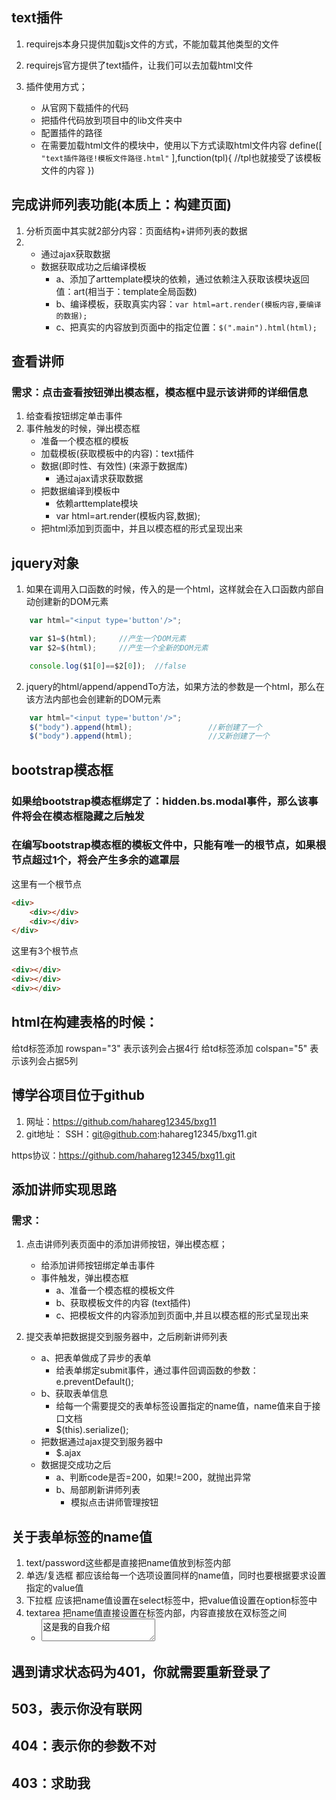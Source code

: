 ## text插件
1. requirejs本身只提供加载js文件的方式，不能加载其他类型的文件
2. requirejs官方提供了text插件，让我们可以去加载html文件

3. 插件使用方式；
    + 从官网下载插件的代码
    + 把插件代码放到项目中的lib文件夹中
    + 配置插件的路径
    + 在需要加载html文件的模块中，使用以下方式读取html文件内容
    define([
        `"text插件路径!模板文件路径.html"`
    ],function(tpl){
        //tpl也就接受了该模板文件的内容
    })

## 完成讲师列表功能(本质上：构建页面)
1. 分析页面中其实就2部分内容：页面结构+讲师列表的数据
2.
    + 通过ajax获取数据
    + 数据获取成功之后编译模板
        - a、添加了arttemplate模块的依赖，通过依赖注入获取该模块返回值：art(相当于：template全局函数)
        - b、编译模板，获取真实内容：`var html=art.render(模板内容,要编译的数据);`
        - c、把真实的内容放到页面中的指定位置：`$(".main").html(html);`

## 查看讲师
### 需求：点击查看按钮弹出模态框，模态框中显示该讲师的详细信息
1. 给查看按钮绑定单击事件
2. 事件触发的时候，弹出模态框
    + 准备一个模态框的模板
    + 加载模板(获取模板中的内容)：text插件
    + 数据(即时性、有效性)  (来源于数据库)
        - 通过ajax请求获取数据
    + 把数据编译到模板中
        - 依赖arttemplate模块
        - var html=art.render(模板内容,数据);
    + 把html添加到页面中，并且以模态框的形式呈现出来

## jquery对象
1. 如果在调用入口函数的时候，传入的是一个html，这样就会在入口函数内部自动创建新的DOM元素
```js
    var html="<input type='button'/>";

    var $1=$(html);     //产生一个DOM元素
    var $2=$(html);     //产生一个全新的DOM元素

    console.log($1[0]==$2[0]);  //false
```
2. jquery的html/append/appendTo方法，如果方法的参数是一个html，那么在该方法内部也会创建新的DOM元素
```js
    var html="<input type='button'/>";
    $("body").append(html);                 //新创建了一个
    $("body").append(html);                 //又新创建了一个
```

## bootstrap模态框
### 如果给bootstrap模态框绑定了：hidden.bs.modal事件，那么该事件将会在模态框隐藏之后触发

### 在编写bootstrap模态框的模板文件中，只能有唯一的根节点，如果根节点超过1个，将会产生多余的遮罩层
这里有一个根节点
```html
<div>
    <div></div>
    <div></div>
</div>
```

这里有3个根节点
```html
<div></div>
<div></div>
<div></div>
```

## html在构建表格的时候：
给td标签添加 rowspan="3" 表示该列会占据4行
给td标签添加 colspan="5" 表示该列会占据5列

## 博学谷项目位于github
1. 网址：https://github.com/hahareg12345/bxg11
2. git地址：
SSH：git@github.com:hahareg12345/bxg11.git

https协议：https://github.com/hahareg12345/bxg11.git

## 添加讲师实现思路
### 需求：
1. 点击讲师列表页面中的添加讲师按钮，弹出模态框；
    + 给添加讲师按钮绑定单击事件
    + 事件触发，弹出模态框
        - a、准备一个模态框的模板文件
        - b、获取模板文件的内容   (text插件)
        - c、把模板文件的内容添加到页面中,并且以模态框的形式呈现出来

2. 提交表单把数据提交到服务器中，之后刷新讲师列表
    + a、把表单做成了异步的表单
        - 给表单绑定submit事件，通过事件回调函数的参数：e.preventDefault();
    + b、获取表单信息
        - 给每一个需要提交的表单标签设置指定的name值，name值来自于接口文档
        - $(this).serialize();
    + 把数据通过ajax提交到服务器中
        - $.ajax
    + 数据提交成功之后
        - a、判断code是否=200，如果!=200，就抛出异常
        - b、局部刷新讲师列表
            - 模拟点击讲师管理按钮

## 关于表单标签的name值
1. text/password这些都是直接把name值放到标签内部
2. 单选/复选框 都应该给每一个选项设置同样的name值，同时也要根据要求设置指定的value值
3. 下拉框 应该把name值设置在select标签中，把value值设置在option标签中
4. textarea 把name值直接设置在标签内部，内容直接放在双标签之间
    + <textarea name="tc_introduce">这是我的自我介绍</textarea>

## 遇到请求状态码为401，你就需要重新登录了
## 503，表示你没有联网
## 404：表示你的参数不对
## 403：求助我
